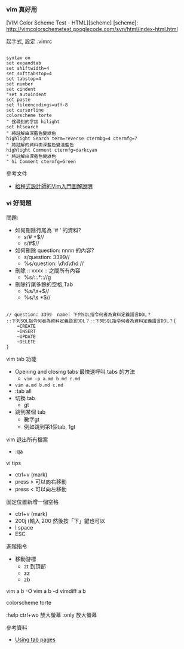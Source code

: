 ### vim 真好用

[VIM Color Scheme Test - HTML][scheme]
[scheme]: http://vimcolorschemetest.googlecode.com/svn/html/index-html.html

起手式, 設定 .vimrc

<pre><code>
syntax on
set expandtab
set shiftwidth=4
set softtabstop=4
set tabstop=4
set number
set cindent
"set autoindent
set paste
set fileencodings=utf-8
set cursorline
colorscheme torte
" 搜尋到的字加 hilight
set hlsearch
" 將註解由深藍色變綠色
highlight Search term=reverse ctermbg=4 ctermfg=7
" 將註解的資料由深藍色變淺藍色
highlight Comment ctermfg=darkcyan
" 將註解由深藍色變綠色
" hi Comment ctermfg=Green
</code></pre>

參考文件

* [給程式設計師的Vim入門圖解說明][vim figure]

[vim figure]: http://blog.vgod.tw/2009/12/08/vim-cheat-sheet-for-programmers/

### vi 好問題

問題:

* 如何刪除行尾為 '# ' 的資料?
    * s/# \+$//
    * s/#$//
* 如何刪除 question: nnnn 的內容?
    * s/question: 3399//
    * %s/question: \d\d\d\d  //
* 刪除 :: xxxx :: 之間所有內容
    * %s/::.*:://g
* 刪除行尾多餘的空格,Tab
    * %s/\s\+$//
    * %s/\s *$//

<pre><code>
// question: 3399  name: 下列SQL指令何者為資料定義語言DDL？
::下列SQL指令何者為資料定義語言DDL？::下列SQL指令何者為資料定義語言DDL？{
    =CREATE
    ~INSERT
    ~UPDATE
    ~DELETE
}
</code></pre>

vim tab 功能

* Opening and closing tabs 最快速呼叫 tabs 的方法
    * `vim -p a.md b.md c.md`
* `vim a.md b.md c.md`
* :tab all
* 切換 tab
    * gt
* 跳到某個 tab
    * 數字gt
    * 例如跳到第1個tab, 1gt

vim 退出所有檔案
* :qa

vi tips

* ctrl+v (mark)
* press > 可以向右移動
* press < 可以向左移動

固定位置新增一個空格

* ctrl+v (mark)
* 200j  (輸入 200 然後按「下」鍵也可以
* I space
* ESC

進階指令

* 移動游標
    * zt 到頂部
    * zz
    * zb

vim  a b -O
vim  a b -d
vimdiff a b

colorscheme torte

:help
ctrl+wo 放大螢幕
:only 放大螢幕

參考資料

* [Using tab pages][tabs]

[tabs]: http://vim.wikia.com/wiki/Using_tab_pages

